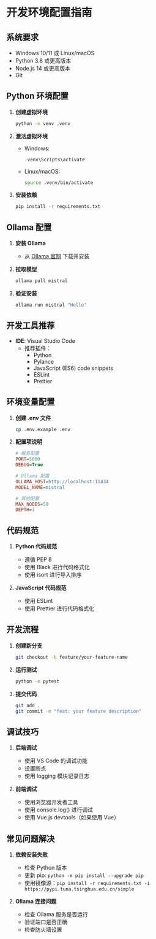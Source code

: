 # 开发环境配置指南

## 系统要求

- Windows 10/11 或 Linux/macOS
- Python 3.8 或更高版本
- Node.js 14 或更高版本
- Git

## Python 环境配置

1. **创建虚拟环境**
   ```bash
   python -m venv .venv
   ```

2. **激活虚拟环境**
   - Windows:
     ```bash
     .venv\Scripts\activate
     ```
   - Linux/macOS:
     ```bash
     source .venv/bin/activate
     ```

3. **安装依赖**
   ```bash
   pip install -r requirements.txt
   ```

## Ollama 配置

1. **安装 Ollama**
   - 从 [Ollama 官网](https://ollama.ai/) 下载并安装

2. **拉取模型**
   ```bash
   ollama pull mistral
   ```

3. **验证安装**
   ```bash
   ollama run mistral "Hello"
   ```

## 开发工具推荐

- **IDE**: Visual Studio Code
  - 推荐插件：
    - Python
    - Pylance
    - JavaScript (ES6) code snippets
    - ESLint
    - Prettier

## 环境变量配置

1. **创建 .env 文件**
   ```bash
   cp .env.example .env
   ```

2. **配置项说明**
   ```ini
   # 服务配置
   PORT=5000
   DEBUG=True

   # Ollama 配置
   OLLAMA_HOST=http://localhost:11434
   MODEL_NAME=mistral

   # 其他配置
   MAX_NODES=50
   DEPTH=1
   ```

## 代码规范

1. **Python 代码规范**
   - 遵循 PEP 8
   - 使用 Black 进行代码格式化
   - 使用 isort 进行导入排序

2. **JavaScript 代码规范**
   - 使用 ESLint
   - 使用 Prettier 进行代码格式化

## 开发流程

1. **创建新分支**
   ```bash
   git checkout -b feature/your-feature-name
   ```

2. **运行测试**
   ```bash
   python -m pytest
   ```

3. **提交代码**
   ```bash
   git add .
   git commit -m "feat: your feature description"
   ```

## 调试技巧

1. **后端调试**
   - 使用 VS Code 的调试功能
   - 设置断点
   - 使用 logging 模块记录日志

2. **前端调试**
   - 使用浏览器开发者工具
   - 使用 console.log() 进行调试
   - 使用 Vue.js devtools（如果使用 Vue）

## 常见问题解决

1. **依赖安装失败**
   - 检查 Python 版本
   - 更新 pip: `python -m pip install --upgrade pip`
   - 使用镜像源：`pip install -r requirements.txt -i https://pypi.tuna.tsinghua.edu.cn/simple`

2. **Ollama 连接问题**
   - 检查 Ollama 服务是否运行
   - 验证端口是否正确
   - 检查防火墙设置
